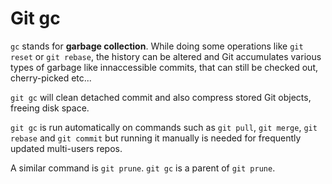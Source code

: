 # Git gc

`gc` stands for **garbage collection**.
While doing some operations like `git reset` or `git rebase`, the history can be altered and Git accumulates various types of garbage like innaccessible commits, that can still be checked out, cherry-picked etc...

`git gc` will clean detached commit and also compress stored Git objects, freeing disk space.

`git gc` is run automatically on commands such as `git pull`, `git merge`, `git rebase` and `git commit` but running it manually is needed for frequently updated multi-users repos.

A similar command is `git prune`. `git gc` is a parent of `git prune`.

